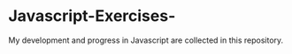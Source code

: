 # Javascript-Exercises-
My development and progress in Javascript are collected in this repository.
